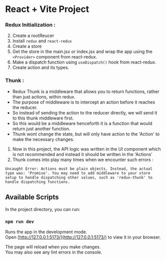 # React + Vite Project 

### Redux Initialization :
2. Create a rootReucer
3. Install `redux` and `react-redux`
4. Create a store
5. Get the store in the main.jsx or index.jsx and wrap the app using the `<Provider>` component from react-redux.
6. Make a dispatch function using `useDispatch()` hook from react-redux.
7. Create action and its types.

### Thunk :

- Redux Thunk is a middleware that allows you to return functions, rather than just actions, within redux.
- The purpose of middleware is to intercept an action before it reaches the reducer. 
- So instead of sending the action to the reducer directly, we will send it to this thunk middleware first. 
- So this would be a middleware henceforth it is a function that would return just another function.
- Thunk wont change the state, but will only have action to the 'Action' to make the necessary changes.

1. Now in this project, the API logic was written in the UI component which is not recommended and instead it should be written in the 'Actions'
2. Thunk comes into play many times when we encounter such errors : 
```error
Uncaught Error: Actions must be plain objects. Instead, the actual type was: 'Promise'. You may need to add middleware to your store setup to handle dispatching other values, such as 'redux-thunk' to handle dispatching functions.
```


## Available Scripts

In the project directory, you can run:

### `npm run dev`

Runs the app in the development mode.\
Open [http://127.0.0.1:5173/](http://127.0.0.1:5173/) to view it in your browser.

The page will reload when you make changes.\
You may also see any lint errors in the console.
